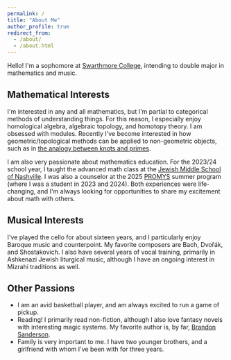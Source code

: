 ```yaml
---
permalink: /
title: "About Me"
author_profile: true
redirect_from: 
  - /about/
  - /about.html
---
```


Hello! I'm a sophomore at [Swarthmore College](https://www.swarthmore.edu/), intending to double major in mathematics and music.

**Mathematical Interests**
------
I'm interested in any and all mathematics, but I'm partial to categorical methods of understanding things. For this reason, I especially enjoy homological algebra, algebraic topology, and homotopy theory. I am obsessed with modules. Recently I've become interested in how geometric/topological methods can be applied to non-geometric objects, such as in [the analogy between knots and primes](https://www.julianlyczak.nl/seminar/knots2016-files/knots_and_primes.pdf).

I am also very passionate about mathematics education. For the 2023/24 school year, I taught the advanced math class at the [Jewish Middle School of Nashville](https://www.jmsnashville.org/). I was also a counselor at the 2025 [PROMYS](https://promys.org/) summer program (where I was a student in 2023 and 2024). Both experiences were life-changing, and I'm always looking for opportunities to share my excitement about math with others.

**Musical Interests**
------
I've played the cello for about sixteen years, and I particularly enjoy Baroque music and counterpoint. My favorite composers are Bach, Dvořák, and Shostakovich. I also have several years of vocal training, primarily in Ashkenazi Jewish liturgical music, although I have an ongoing interest in Mizrahi traditions as well.

**Other Passions**
------
- I am an avid basketball player, and am always excited to run a game of pickup.
- Reading! I primarily read non-fiction, although I also love fantasy novels with interesting magic systems. My favorite author is, by far, [Brandon Sanderson](https://www.brandonsanderson.com/).
- Family is very important to me. I have two younger brothers, and a girlfriend with whom I've been with for three years.
